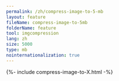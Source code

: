 ```yaml
---
permalink: /zh/compress-image-to-5-mb
layout: feature
fileName: compress-image-to-5mb
folderName: feature
tool: imgcompression
lang: zh
size: 5000
type: mb
nointernationalization: true
---
```

{%- include compress-image-to-X.html -%}       
